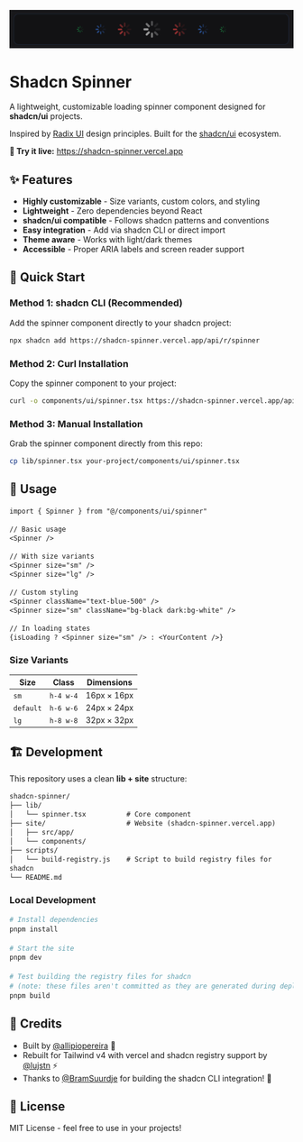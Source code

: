 <p align="center">
<img src="./site/public/og.png" />
</p>

# Shadcn Spinner

A lightweight, customizable loading spinner component designed for **shadcn/ui** projects.

Inspired by [Radix UI](https://radix-ui.com/) design principles. Built for the [shadcn/ui](https://ui.shadcn.com/) ecosystem.

**🎯 Try it live:** https://shadcn-spinner.vercel.app

## ✨ Features

- **Highly customizable** - Size variants, custom colors, and styling
- **Lightweight** - Zero dependencies beyond React
- **shadcn/ui compatible** - Follows shadcn patterns and conventions
- **Easy integration** - Add via shadcn CLI or direct import
- **Theme aware** - Works with light/dark themes
- **Accessible** - Proper ARIA labels and screen reader support

## 🚀 Quick Start

### Method 1: shadcn CLI (Recommended)

Add the spinner component directly to your shadcn project:

```bash
npx shadcn add https://shadcn-spinner.vercel.app/api/r/spinner
```

### Method 2: Curl Installation

Copy the spinner component to your project:

```bash
curl -o components/ui/spinner.tsx https://shadcn-spinner.vercel.app/api/r/spinner.json
```

### Method 3: Manual Installation

Grab the spinner component directly from this repo:

```bash
cp lib/spinner.tsx your-project/components/ui/spinner.tsx
```

## 📖 Usage

```tsx
import { Spinner } from "@/components/ui/spinner"

// Basic usage
<Spinner />

// With size variants
<Spinner size="sm" />
<Spinner size="lg" />

// Custom styling
<Spinner className="text-blue-500" />
<Spinner size="sm" className="bg-black dark:bg-white" />

// In loading states
{isLoading ? <Spinner size="sm" /> : <YourContent />}
```

### Size Variants

| Size      | Class     | Dimensions  |
| --------- | --------- | ----------- |
| `sm`      | `h-4 w-4` | 16px × 16px |
| `default` | `h-6 w-6` | 24px × 24px |
| `lg`      | `h-8 w-8` | 32px × 32px |

## 🏗️ Development

This repository uses a clean **lib + site** structure:

```
shadcn-spinner/
├── lib/
│   └── spinner.tsx          # Core component
├── site/                    # Website (shadcn-spinner.vercel.app)
│   ├── src/app/
│   └── components/
├── scripts/
│   └── build-registry.js    # Script to build registry files for shadcn
└── README.md
```

### Local Development

```bash
# Install dependencies
pnpm install

# Start the site
pnpm dev

# Test building the registry files for shadcn
# (note: these files aren't committed as they are generated during deployment!)
pnpm build
```

## 🙏 Credits

- Built by [@allipiopereira](https://github.com/allipiopereira) 🚀
- Rebuilt for Tailwind v4 with vercel and shadcn registry support by [@lujstn](https://github.com/lujstn) ⚡️
- Thanks to [@BramSuurdje](https://github.com/BramSuurdje) for building the shadcn CLI integration! 💯

## 📄 License

MIT License - feel free to use in your projects!
